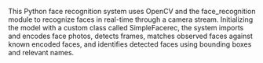 This Python face recognition system uses OpenCV and the face_recognition module to recognize faces in real-time through a camera stream. Initializing the model with a custom class called SimpleFacerec, the system imports and encodes face photos, detects frames, matches observed faces against known encoded faces, and identifies detected faces using bounding boxes and relevant names.

